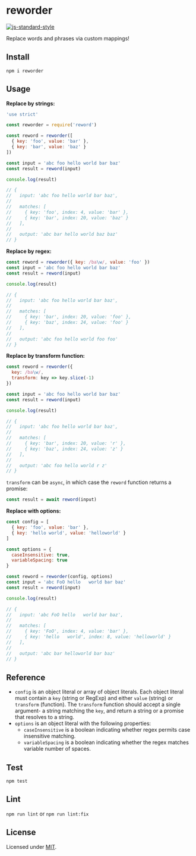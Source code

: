# reworder

[![js-standard-style](https://img.shields.io/badge/code%20style-standard-brightgreen.svg?style=flat)](https://standardjs.com/)

Replace words and phrases via custom mappings!

## Install

`npm i reworder`

## Usage

**Replace by strings:**

```js
'use strict'

const reworder = require('reword')

const reword = reworder([
  { key: 'foo', value: 'bar' },
  { key: 'bar', value: 'baz' }
])

const input = 'abc foo hello world bar baz'
const result = reword(input)

console.log(result)

// {
//   input: 'abc foo hello world bar baz',
//
//   matches: [
//     { key: 'foo', index: 4, value: 'bar' },
//     { key: 'bar', index: 20, value: 'baz' }
//   ],
//
//   output: 'abc bar hello world baz baz'
// }
```

**Replace by regex:**

```js
const reword = reworder({ key: /ba\w/, value: 'foo' })
const input = 'abc foo hello world bar baz'
const result = reword(input)

console.log(result)

// {
//   input: 'abc foo hello world bar baz',
//
//   matches: [
//     { key: 'bar', index: 20, value: 'foo' },
//     { key: 'baz', index: 24, value: 'foo' }
//   ],
//
//   output: 'abc foo hello world foo foo'
// }
```

**Replace by transform function:**

```js
const reword = reworder({
  key: /ba\w/,
  transform: key => key.slice(-1)
})

const input = 'abc foo hello world bar baz'
const result = reword(input)

console.log(result)

// {
//   input: 'abc foo hello world bar baz',
//
//   matches: [
//     { key: 'bar', index: 20, value: 'r' },
//     { key: 'baz', index: 24, value: 'z' }
//   ],
//
//   output: 'abc foo hello world r z'
// }
```

`transform` can be `async`, in which case the `reword` function returns a promise:

```js
const result = await reword(input)
```

**Replace with options:**

```js
const config = [
  { key: 'foo', value: 'bar' },
  { key: 'hello world', value: 'helloworld' }
]

const options = {
  caseInsensitive: true,
  variableSpacing: true
}

const reword = reworder(config, options)
const input = 'abc FoO hello   world bar baz'
const result = reword(input)

console.log(result)

// {
//   input: 'abc FoO hello   world bar baz',
//
//   matches: [
//     { key: 'FoO', index: 4, value: 'bar' },
//     { key: 'hello   world', index: 8, value: 'helloworld' }
//   ],
//
//   output: 'abc bar helloworld bar baz'
// }
```

## Reference

* `config` is an object literal or array of object literals. Each object literal must contain a `key` (string or RegExp) and either `value` (string) or `transform` (function). The `transform` function should accept a single argument- a string matching the `key`, and return a string or a promise that resolves to a string.
* `options` is an object literal with the following properties:
    * `caseInsensitive` is a boolean indicating whether regex permits case insensitive matching.
    * `variableSpacing` is a boolean indicating whether the regex matches variable number of spaces.

## Test

`npm test`

## Lint

`npm run lint` or `npm run lint:fix`

## License

Licensed under [MIT](./LICENSE).
